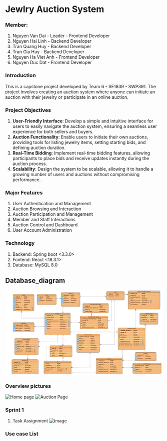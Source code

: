 # Jewlry Auction System
### Member:
1. Nguyen Van Dai - Leader - Frontend Developer
2. Nguyen Hai Linh - Backend Developer
3. Tran Quang Huy - Backend Developer
4. Tran Gia Huy - Backend Developer
5. Nguyen Ha Viet Anh - Frontend Developer
6. Nguyen Duc Dat - Frontend Developer
### Introduction
This is a capstone project developed by Team 6 - SE1839 - SWP391. The project involves creating an auction system where anyone can initiate an auction with their jewelry or participate in an online auction.
### Project Objectives
1. **User-Friendly Interface**: Develop a simple and intuitive interface for users to easily navigate the auction system, ensuring a seamless user experience for both sellers and buyers.
2. **Auction Functionality**: Enable users to initiate their own auctions, providing tools for listing jewelry items, setting starting bids, and defining auction duration.
3. **Real-Time Bidding**: Implement real-time bidding features, allowing participants to place bids and receive updates instantly during the auction process.
4. **Scalability**: Design the system to be scalable, allowing it to handle a growing number of users and auctions without compromising performance.
### Major Features
1. User Authentication and Management
2. Auction Browsing and Interaction
3. Auction Participation and Management
4. Member and Staff Interactions
5. Auction Control and Dashboard
6. User Account Administration
### Technology
1. Backend: Spring boot <3.3.0>
2. Fontend: React <18.3.1>
3. Database: MySQL 8.0
## Database_diagram
![Database](database/database.png)
### Overview pictures
![Home page](https://github.com/dainvse170297/Jewelry-Auction-System/assets/169271340/e848c79e-4292-493a-bbf9-92fcf8ac7ba2)
![Auction Page](https://github.com/dainvse170297/Jewelry-Auction-System/assets/169271340/fe6f1333-2261-4dc1-b052-fe16f0ebe101)
### Sprint 1
1. Task Assignment
   ![image](https://github.com/dainvse170297/Jewelry-Auction-System/assets/169271340/b6d85784-c293-4287-9cc2-a2fccaf0c33c)
### Use case List
